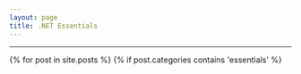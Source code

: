 ```yaml
---
layout: page
title: .NET Essentials
---
```


<div class="posts">
  <hr />
  {% for post in site.posts %}
    {% if post.categories contains 'essentials' %}
       <div class="post">
        <h1 class="post-title">
          <a href="{{ post.url }}" onclick="ga('send', 'event', 'Essentials', 'Open-{{ post.title }}', '{{ post.url }}}'>
            {{ post.title }}
          </a>
        </h1>

        <span class="post-date">{{ post.date | date_to_string }}</span>
        {{ post.content }}
      </div>
    {% endif %}
  {% endfor %}
</div>

